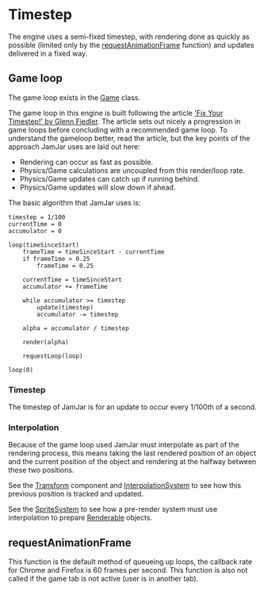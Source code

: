 # Timestep

The engine uses a semi-fixed timestep, with rendering done as quickly as possible (limited only by the
[requestAnimationFrame] function) and updates delivered in a fixed way.

## Game loop

The game loop exists in the [Game] class.

The game loop in this engine is built following the article
['Fix Your Timestep!' by Glenn Fiedler](https://gafferongames.com/post/fix_your_timestep/). The article sets out nicely
a progression in game loops before concluding with a recommended game loop. To understand the gameloop better, read
the article, but the key points of the approach JamJar uses are laid out here:

- Rendering can occur as fast as possible.
- Physics/Game calculations are uncoupled from this render/loop rate.
- Physics/Game updates can catch up if running behind.
- Physics/Game updates will slow down if ahead.

The basic algorithm that JamJar uses is:

```
timestep = 1/100
currentTime = 0
accumulator = 0

loop(timeSinceStart)
    frameTime = timeSinceStart - currentTime
    if frameTime > 0.25
        frameTime = 0.25

    currentTime = timeSinceStart
    accumulator += frameTime

    while accumulator >= timestep
        update(timestep)
        accumulator -= timestep

    alpha = accumulator / timestep

    render(alpha)

    requestLoop(loop)

loop(0)
```

### Timestep

The timestep of JamJar is for an update to occur every 1/100th of a second.

### Interpolation

Because of the game loop used JamJar must interpolate as part of the rendering process, this means taking the last
rendered position of an object and the current position of the object and rendering at the halfway between these
two positions.

See the [Transform] component and [InterpolationSystem] to see how this previous position is tracked and updated.

See the [SpriteSystem] to see how a pre-render system must use interpolation to prepare [Renderable] objects.

## requestAnimationFrame

This function is the default method of queueing up loops, the callback rate for Chrome and Firefox is 60 frames per
second. This function is also not called if the game tab is not active (user is in another tab).

[requestAnimationFrame]:https://developer.mozilla.org/en-US/docs/Web/API/window/requestAnimationFrame
[Game]: ../../reference/classes/game
[Transform]: ../../reference/classes/transform
[InterpolationSystem]: ../../reference/classes/interpolationsystem
[SpriteSystem]: ../../reference/classes/spritesystem
[Renderable]: ../../reference/classes/renderable

